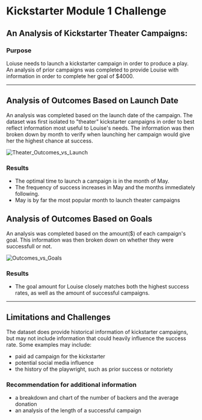 # Kickstarter Module 1 Challenge

## An Analysis of Kickstarter Theater Campaigns:

### Purpose
Loiuse needs to launch a kickstarter campaign in order to produce a play. An analysis of prior campaigns was completed to provide Louise with information in order to complete her goal of $4000.

---

## Analysis of Outcomes Based on Launch Date
An analysis was completed based on the launch date of the campaign. The dataset was first isolated to "theater" kickstarter campaigns in order to best reflect information most useful to Louise's needs.  The information was then broken down by month to verify when launching her campaign would give her the highest chance at success.

![Theater_Outcomes_vs_Launch](https://user-images.githubusercontent.com/119247984/206075036-adbeaba8-9312-4f3a-9ec1-c6be8031603c.png)

### Results
* The optimal time to launch a campaign is in the month of May.
* The frequency of success increases in May and the months immediately following.
* May  is by far the most popular month to launch theater campaigns

## Analysis of Outcomes Based on Goals
An analysis  was completed based on the amount($) of each campaign's goal. This information was then broken down on whether they were successfull or not.

![Outcomes_vs_Goals](https://user-images.githubusercontent.com/119247984/206075104-5d7c78ec-7786-4e39-a96c-9b09b9fd7ad8.png)


### Results
* The goal amount for Louise closely matches both the highest success rates, as well as the amount of successful campaigns.

---
## Limitations and Challenges
The dataset does provide historical information of kickstarter campaigns, but may not include information that could heavily influence the success rate. Some examples may include:
* paid ad campaign for the kickstarter
* potential social media influence
* the history of the playwright,  such as prior success or notoriety

### Recommendation for additional information
* a breakdown and chart of the number of backers and the average donation
* an analysis of the length of a successful campaign
